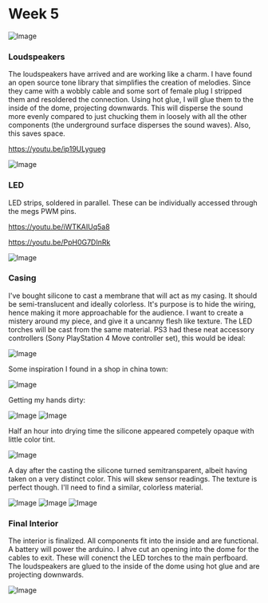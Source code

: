 # Week 5

![Image](image-11.jpeg)

### Loudspeakers

The loudspeakers have arrived and are working like a charm. I have found an open source tone library that simplifies the creation of melodies. Since they came with a wobbly cable and some sort of female plug I stripped them and resoldered the connection. Using hot glue, I will glue them to the inside of the dome, projecting downwards. This will disperse the sound more evenly compared to just chucking them in loosely with all the other components (the underground surface disperses the sound waves). Also, this saves space.

https://youtu.be/ip19ULygueg

![Image](image-02.jpeg)

### LED

LED strips, soldered in parallel. These can be individually accessed through the megs PWM pins.

https://youtu.be/iWTKAIUq5a8

https://youtu.be/PpH0G7DInRk

![Image](image-01.jpeg)

### Casing

I've bought silicone to cast a membrane that will act as my casing. It should be semi-translucent and ideally colorless. It's purpose is to hide the wiring, hence making it more approachable for the audience. I want to create a mistery around my piece, and give it a uncanny flesh like texture. The LED torches will be cast from the same material. PS3 had these neat accessory controllers (Sony PlayStation 4 Move controller set), this would be ideal:

![Image](image-12.jpeg)

Some inspiration I found in a shop in china town:

![Image](image-08.jpeg)

Getting my hands dirty:

![Image](image-03.jpeg)
![Image](image-04.jpeg)

Half an hour into drying time the silicone appeared competely opaque with little color tint.

![Image](image-05.jpeg)

A day after the casting the silicone turned semitransparent, albeit having taken on a very distinct color. This will skew sensor readings. The texture is perfect though. I'll need to find a similar, colorless material.

![Image](image-06.jpeg)
![Image](image-07.jpeg)
![Image](image-09.jpeg)

### Final Interior

The interior is finalized. All components fit into the inside and are functional. A battery will power the arduino. I ahve cut an opening into the dome for the cables to exit. These will conenct the LED torches to the main perfboard. The loudspeakers are glued to the inside of the dome using hot glue and are projecting downwards.

![Image](image-10.jpeg)
